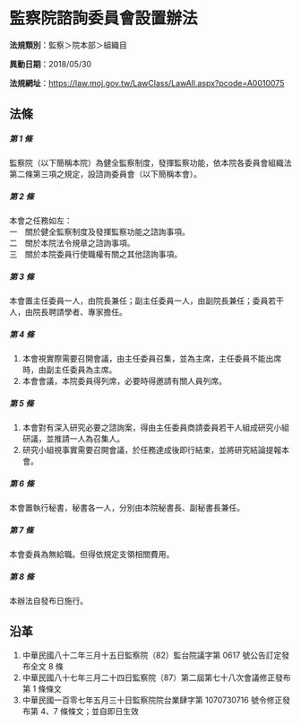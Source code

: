 # 監察院諮詢委員會設置辦法



**法規類別**：監察＞院本部＞組織目

**異動日期**：2018/05/30  

**法規網址**：https://law.moj.gov.tw/LawClass/LawAll.aspx?pcode=A0010075



## 法條
##### 第 1 條
監察院（以下簡稱本院）為健全監察制度，發揮監察功能，依本院各委員會組織法第二條第三項之規定，設諮詢委員會（以下簡稱本會）。

##### 第 2 條
本會之任務如左：  
一　關於健全監察制度及發揮監察功能之諮詢事項。  
二　關於本院法令規章之諮詢事項。  
三　關於本院委員行使職權有關之其他諮詢事項。

##### 第 3 條
本會置主任委員一人，由院長兼任；副主任委員一人，由副院長兼任；委員若干人，由院長聘請學者、專家擔任。

##### 第 4 條
1. 本會視實際需要召開會議，由主任委員召集，並為主席，主任委員不能出席時，由副主任委員為主席。
1. 本會會議，本院委員得列席，必要時得邀請有關人員列席。

##### 第 5 條
1. 本會對有深入研究必要之諮詢案，得由主任委員商請委員若干人組成研究小組研議，並推請一人為召集人。
1. 研究小組視事實需要召開會議，於任務達成後即行結束，並將研究結論提報本會。

##### 第 6 條
本會置執行秘書，秘書各一人，分別由本院秘書長、副秘書長兼任。

##### 第 7 條
本會委員為無給職。但得依規定支領相關費用。

##### 第 8 條
本辦法自發布日施行。

## 沿革
1. 中華民國八十二年三月十五日監察院（82）監台院議字第 0617 號公告訂定發布全文 8  條
1. 中華民國八十七年三月二十四日監察院（87）第二屆第七十八次會議修正發布第 1  條條文
1. 中華民國一百零七年五月三十日監察院院台業肆字第 1070730716 號令修正發布第 4、7 條條文；並自即日生效
